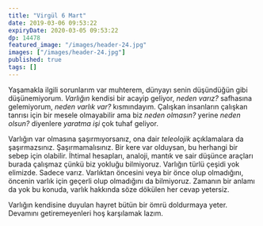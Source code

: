 ```yaml
---
title: "Virgül 6 Mart"
date: 2019-03-06 09:53:22
expiryDate: 2020-03-05 09:53:22
dp: 14478
featured_image: "/images/header-24.jpg"
images: ["/images/header-24.jpg"]
published: true
tags: []
---
```




Yaşamakla ilgili sorunlarım var muhterem, dünyayı senin düşündüğün gibi
düşünemiyorum. *Varlığın* kendisi bir acayip geliyor, *neden varız?* safhasına
gelemiyorum, *neden varlık var?* kısmındayım. Çalışkan insanların çalışkan
tanrısı için bir mesele olmayabilir ama biz *neden olmasın?* yerine *neden
olsun?* diyenlere *yaratma işi* çok tuhaf geliyor. 

Varlığın var olmasına şaşırmıyorsanız, ona dair *teleolojik* açıklamalara da
şaşırmazsınız. Şaşırmamalısınız. Bir kere var olduysan, bu herhangi bir sebep
için olabilir. İhtimal hesapları, analoji, mantık ve sair düşünce araçları
burada çalışmaz çünkü biz yokluğu bilmiyoruz. Varlığın türlü çeşidi yok
elimizde. Sadece varız. Varlıktan öncesini veya bir önce olup olmadığını,
öncenin varlık için geçerli olup olmadığını da bilmiyoruz. Zamanın bir anlamı da
yok bu konuda, varlık hakkında söze dökülen her cevap yetersiz.

Varlığın kendisine duyulan hayret bütün bir ömrü doldurmaya yeter. Devamını
getiremeyenleri hoş karşılamak lazım. 



